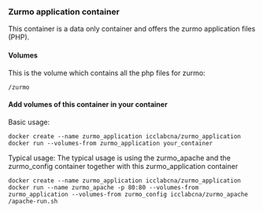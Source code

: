 ### Zurmo application container
This container is a data only container and offers the zurmo application files (PHP).

#### Volumes
This is the volume which contains all the php files for zurmo:
```
/zurmo
```

#### Add volumes of this container in your container
Basic usage:
```
docker create --name zurmo_application icclabcna/zurmo_application
docker run --volumes-from zurmo_application your_container
```

Typical usage:
The typical usage is using the zurmo_apache and the zurmo_config container together with this zurmo_application container
```
docker create --name zurmo_application icclabcna/zurmo_application
docker run --name zurmo_apache -p 80:80 --volumes-from zurmo_application --volumes-from zurmo_config icclabcna/zurmo_apache /apache-run.sh
```
